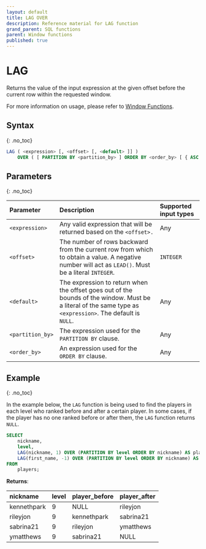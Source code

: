 ```yaml
---
layout: default
title: LAG OVER
description: Reference material for LAG function
grand_parent: SQL functions
parent: Window functions
published: true
---
```


# LAG

Returns the value of the input expression at the given offset before the current row within the requested window.

For more information on usage, please refer to [Window Functions](./index.md).

## Syntax
{: .no_toc}

```sql
LAG ( <expression> [, <offset> [, <default> ]] )
    OVER ( [ PARTITION BY <partition_by> ] ORDER BY <order_by> [ { ASC | DESC } ] )
```

## Parameters 
{: .no_toc}

| Parameter | Description                                      | Supported input types | 
| :--------- | :------------------------------------------------ | :------------| 
| `<expression>`     | Any valid expression that will be returned based on the `<offset>.`                                                    | Any |
| `<offset>`  | The number of rows backward from the current row from which to obtain a value. A negative number will act as `LEAD()`. Must be a literal `INTEGER`.       | 	`INTEGER` |
| `<default>` | The expression to return when the offset goes out of the bounds of the window. Must be a literal of the same type as `<expression>`. The default is `NULL`. | Any |
| `<partition_by>`    | The expression used for the `PARTITION BY` clause.                                                                           | Any |
| `<order_by>` | An expression used for the `ORDER BY` clause. | Any |

## Example
{: .no_toc}

In the example below, the `LAG` function is being used to find the players in each level who ranked before and after a certain player. In some cases, if the player has no one ranked before or after them, the `LAG` function returns `NULL`.

```sql
SELECT
	nickname,
	level,
	LAG(nickname, 1) OVER (PARTITION BY level ORDER BY nickname) AS player_before,
	LAG(first_name, -1) OVER (PARTITION BY level ORDER BY nickname) AS player_after
FROM
	players;
```

**Returns**:

| nickname | level | player_before | player_after |
|:----------|:-------------|:-------------|:--------------|
| kennethpark      |           9 | NULL        | rileyjon     |
| rileyjon   |           9 | kennethpark       | sabrina21         |
| sabrina21       |           9 | rileyjon    | ymatthews         |
| ymatthews      |           9 | sabrina21       | NULL         |
